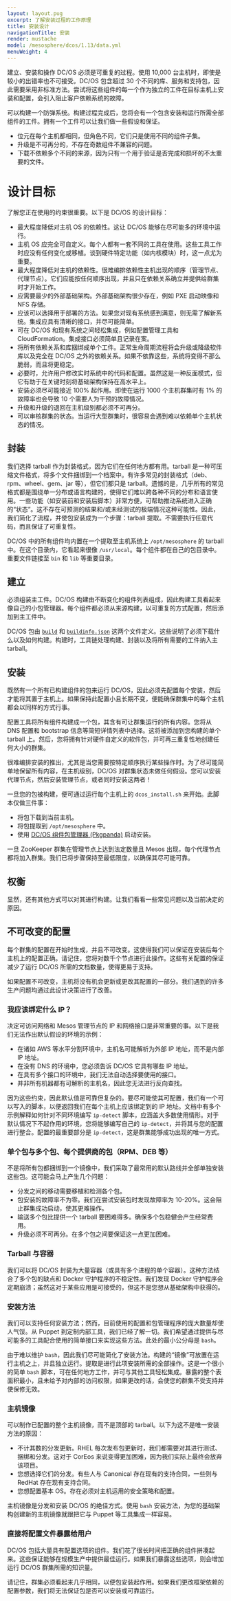 ```yaml
---
layout: layout.pug
excerpt: 了解安装过程的工作原理
title: 安装设计
navigationTitle: 安装
render: mustache
model: /mesosphere/dcos/1.13/data.yml
menuWeight: 4
---
```


建立、安装和操作 DC/OS 必须是可重复的过程。使用 10,000 台主机时，即使是较小的出错率也不可接受。DC/OS 包含超过 30 个不同的库、服务和支持包，因此需要采用非标准方法。尝试将这些组件的每一个作为独立的工件在目标主机上安装和配置，会引入阻止客户依赖系统的故障。

可以构建一个防弹系统。构建过程完成后，您将会有一个包含安装和运行所需全部组件的工件。拥有一个工件可以让我们做一些假设和保证。

- 位元在每个主机都相同，但角色不同，它们只是使用不同的组件子集。
- 升级是不可再分的，不存在奇数组件不兼容的问题。
- 下载不依赖多个不同的来源，因为只有一个用于验证是否完成和损坏的不太重要的文件。


# 设计目标

了解您正在使用的约束很重要。以下是 DC/OS 的设计目标：

- 最大程度降低对主机 OS 的依赖性。这让 DC/OS 能够在尽可能多的环境中运行。
- 主机 OS 应完全可自定义。每个人都有一套不同的工具在使用。这些工具工作时应没有任何变化或移植。谈到硬件特定功能（如内核模块）时，这一点尤为重要。
- 最大程度降低对主机的依赖性。很难编排依赖性主机出现的顺序（管理节点、代理节点）。它们应能按任何顺序出现，并且只在依赖关系确立并提供给群集时才开始工作。
- 应需要最少的外部基础架构。外部基础架构很少存在，例如 PXE 启动映像和 NFS 存储。
- 应该可以选择用于部署的方法。如果您对现有系统感到满意，则无需了解新系统。集成应具有清晰的接口，并尽可能简单。
- 可在 DC/OS 和现有系统之间轻松集成，例如配置管理工具和 CloudFormation。集成接口必须简单且记录在案。
- 将所有依赖关系和库捆绑成单个工件。正常生命周期流程将会升级或降级软件库以及完全在 DC/OS 之外的依赖关系。如果不依靠这些，系统将变得不那么脆弱，而且将更稳定。
- 必要时，允许用户修改实时系统中的代码和配置。虽然这是一种反面模式，但它有助于在关键时刻将基础架构保持在高水平上。
- 安装必须尽可能接近 100% 起作用。即使在运行 1000 个主机群集时有 1% 的故障率也会导致 10 个需要人为干预的故障情况。
- 升级和升级的退回在主机级别都必须不可再分。
- 可以审核群集的状态。当运行大型群集时，很容易会遇到难以依赖单个主机状态的情况。


## 封装

我们选择 tarball 作为封装格式，因为它们在任何地方都有用。tarball 是一种可压缩文件格式，将多个文件捆绑到一个档案中。有许多常见的封装格式（deb、rpm、wheel、gem、jar 等），但它们都只是 tarball。遗憾的是，几乎所有的常见格式都是围绕单一分布或语言构建的，使得它们难以跨各种不同的分布和语言使用。一些功能（如安装前和安装后脚本）非常方便，可帮助推动系统进入正确的“状态”。这不存在可预测的结果和/或未经测试的极端情况这种可能性。因此，我们简化了流程，并使包安装成为一个步骤：tarball 提取。不需要执行任意代码，而且保证了可重复性。

DC/OS 中的所有组件均内置在一个提取至主机系统上 `/opt/mesosphere` 的 tarball 中。在这个目录内，它看起来很像 `/usr/local`。每个组件都在自己的包目录中。重要文件链接至 `bin` 和 `lib` 等重要目录。

## 建立

必须组装主工件。DC/OS 构建由不断变化的组件列表组成，因此构建工具看起来像自己的小包管理器。每个组件都必须从来源构建，以可重复的方式配置，然后添加到主工件中。

DC/OS 包由 [`build`][1] 和 [`buildinfo.json`][2] 这两个文件定义。这些说明了必须下载什么以及如何构建。构建时，工具链处理构建、封装以及将所有需要的工件纳入主 tarball。

## 安装

既然有一个所有已构建组件的包来运行 DC/OS，因此必须先配置每个安装，然后才能将其置于主机上。如果保持此配置小且长期不变，便能确保群集中的每个主机都会以同样的方式行事。

配置工具将所有组件构建成一个包，其含有可让群集运行的所有内容。您将从 DNS 配置和 bootstrap 信息等简短详情列表中选择。这将被添加到您构建的单个 tarball 上。然后，您将拥有针对硬件自定义的软件包，并可再三重复性地创建任何大小的群集。

很难编排安装的推出，尤其是当您需要按特定顺序执行某些操作时。为了尽可能简单地保留所有内容，在主机级别，DC/OS 对群集状态未做任何假设。您可以安装代理节点，然后安装管理节点，或者同时安装这两者！

一旦您的包被构建，便可通过运行每个主机上的 `dcos_install.sh` 来开始。此脚本仅做三件事：

- 将包下载到当前主机。
- 将包提取到 `/opt/mesosphere` 中。
- 使用 [DC/OS 组件包管理器 (Pkgpanda)](/mesosphere/dcos/1.13/overview/architecture/components/#dcos-component-package-manager) 启动安装。

一旦 ZooKeeper 群集在管理节点上达到法定数量且 Mesos 出现，每个代理节点都将加入群集。我们已将步骤保持至最低限度，以确保其尽可能可靠。

## 权衡

显然，还有其他方式可以对其进行构建。让我们看看一些常见问题以及当前决定的原因。


## 不可改变的配置

每个群集的配置在开始时生成，并且不可改变。这使得我们可以保证在安装后每个主机上的配置正确。请记住，您将对数千个节点进行此操作。这些有关配置的保证减少了运行 DC/OS 所需的文档数量，使得更易于支持。

如果配置不可改变，主机将没有机会更新或更改其配置的一部分。我们遇到的许多生产问题均通过此设计决策进行了改善。

### 我应该绑定什么 IP？

决定可访问网络和 Mesos 管理节点的 IP 和网络接口是非常重要的事。以下是我们无法作出默认假设的环境的示例：

- 在诸如 AWS 等水平分割环境中，主机名可能解析为外部 IP 地址，而不是内部 IP 地址。
- 在没有 DNS 的环境中，您必须告诉 DC/OS 它具有哪些 IP 地址。
- 在具有多个接口的环境中，我们无法自动选择要使用的接口。
- 并非所有机器都有可解析的主机名，因此您无法进行反向查找。

因为这些约束，因此默认值是可靠但复杂的。要尽可能使其可配置，我们有一个可以写入的脚本，以便返回我们在每个主机上应该绑定到的 IP 地址。文档中有多个示例解释如何针对不同环境编写 `ip-detect` 脚本，应涵盖大多数使用情形。对于默认情况下不起作用的环境，您将能够编写自己的 `ip-detect`，并将其与您的配置进行整合。配置的最重要部分是 `ip-detect`，这是群集能够成功出现的唯一方式。

### 单个包与多个包、每个提供商的包（RPM、DEB 等）

不是将所有包都捆绑到一个镜像中，我们采取了最常用的默认路线并全部单独安装这些包。这可能会马上产生几个问题：

- 分发之间的移动需要移植和检测各个包。
- 包安装的故障率不为零。我们在尝试安装包时发现故障率为 10-20%。这会阻止群集成功启动，使其更难操作。
- 输送多个包比提供一个 tarball 要困难得多。确保多个包稳健会产生经常费用。
- 升级必须不可再分。在多个包之间要保证这一点更加困难。

### Tarball 与容器

我们可以将 DC/OS 封装为大量容器（或具有多个进程的单个容器）。这种方法结合了多个包的缺点和 Docker 守护程序的不稳定性。我们发现 Docker 守护程序会定期崩溃；虽然这对于某些应用是可接受的，但这不是您想从基础架构中获得的。

### 安装方法

我们可以支持任何安装方法；然而，目前使用的配置和包管理程序的庞大数量却使人气馁。从 Puppet 到定制内部工具，我们已经了解一切。我们希望通过提供与尽可能多的工具配合使用的简单接口来实现这些方法。此处的最小公分母是 `bash`。

由于难以维护 `bash`，因此我们尽可能简化了安装方法。构建的“镜像”可放置在运行主机之上，并且独立运行。提取是进行此项安装所需的全部操作。这是一个很小的简单 `bash` 脚本，可在任何地方工作，并可与其他工具轻松集成。暴露的整个表面积最小，且未给予对内部的访问权限，如果更改的话，会使您的群集不受支持并使保修无效。

### 主机镜像

可以制作已配置的整个主机镜像，而不是顶部的 tarball。以下为这不是唯一安装方法的原因：

- 不计其数的分发更新。RHEL 每次发布包更新时，我们都需要对其进行测试、捆绑和分发。这对于 CorEos 来说变得更加困难，因为我们实际上最终会放弃该项目。
- 您想选择它们的分发。有些人与 Canonical 存在现有的支持合同，一些则与 RedHat 存在现有支持合同。
- 您想配置基本 OS。存在必须对主机运用的安全策略和配置。

主机镜像是分发和安装 DC/OS 的绝佳方式。使用 `bash` 安装方法，为您的基础架构创建新的主机镜像就跟把它与 Puppet 等工具集成一样容易。

### 直接将配置文件暴露给用户

DC/OS 包括大量具有配置选项的组件。我们花了很长时间把正确的组件拼凑起来。这些保证能够在规模生产中提供最佳运行。如果我们暴露这些选项，则会增加运行 DC/OS 群集所需的知识量。

请记住，群集必须看起来几乎相同，以便包安装起作用。如果我们更改框架依赖的配置参数，我们将无法保证包是否可以安装或可靠运行。

[1]: https://github.com/dcos/dcos/blob/master/packages/mesos/build
[2]: https://github.com/dcos/dcos/blob/master/packages/mesos/buildinfo.json
